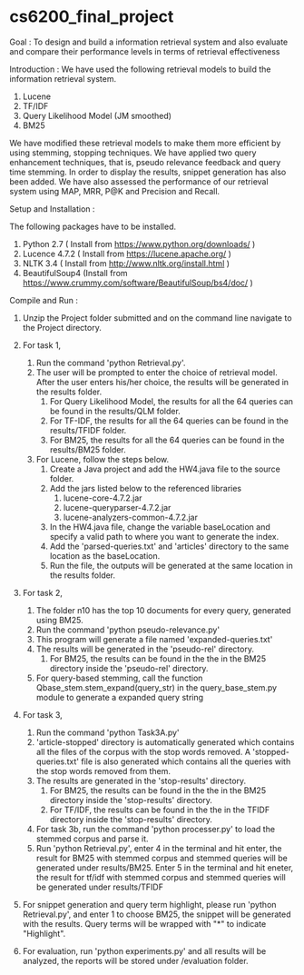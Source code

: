 # cs6200_final_project

Goal : To design and build a information retrieval system and also evaluate and compare their performance levels in terms of retrieval effectiveness

Introduction : 
We have used the following retrieval models to build the information retrieval system.
1. Lucene
2. TF/IDF
3. Query Likelihood Model (JM smoothed)
4. BM25

We have modified these retrieval models to make them more efficient by using stemming, stopping techniques. We have applied two query enhancement techniques, that is, pseudo relevance feedback and query time stemming. In order to display the results, snippet generation has also been added. We have also assessed the performance of our retrieval system using MAP, MRR, P@K and Precision and Recall.

Setup and Installation :

The following packages have to be installed.
1. Python 2.7 ( Install from https://www.python.org/downloads/ )
2. Lucence 4.7.2 ( Install from https://lucene.apache.org/ )
3. NLTK 3.4 ( Install from http://www.nltk.org/install.html )
4. BeautifulSoup4 (Install from https://www.crummy.com/software/BeautifulSoup/bs4/doc/ )

Compile and Run :

1. Unzip the Project folder submitted and on the command line navigate to the Project directory.
2. For task 1, 
    1. Run the command 'python Retrieval.py'.
    2. The user will be prompted to enter the choice of retrieval model. After the user enters his/her choice, the results will be generated in the results folder.
        1. For Query Likelihood Model, the results for all the 64 queries can be found in the results/QLM folder.  
        2. For TF-IDF, the results for all the 64 queries can be found in the results/TFIDF folder.
        3. For BM25, the results for all the 64 queries can be found in the results/BM25 folder.
    3. For Lucene, follow the steps below.
        1. Create a Java project and add the HW4.java file to the source folder.
        2. Add the jars listed below to the referenced libraries
            1. lucene-core-4.7.2.jar
            2. lucene-queryparser-4.7.2.jar
            3. lucene-analyzers-common-4.7.2.jar
        3. In the HW4.java file, change the variable baseLocation and specify a valid path to where you want to generate the index.
        4. Add the 'parsed-queries.txt' and 'articles' directory to the same location as the baseLocation.
        5. Run the file, the outputs will be generated at the same location in the results folder.
    
3. For task 2,
    1. The folder n10 has the top 10 documents for every query, generated using BM25.
    2. Run the command 'python pseudo-relevance.py'
    3. This program will generate a file named 'expanded-queries.txt'
    4. The results will be generated in the 'pseudo-rel' directory.
        1. For BM25, the results can be found in the the in the BM25 directory inside the 'pseudo-rel' directory.
    5.  For query-based stemming, call the function Qbase_stem.stem_expand(query_str) in the query_base_stem.py module to generate a expanded query string


4. For task 3,
    1. Run the command 'python Task3A.py'
    2. 'article-stopped' directory is automatically generated which contains all the files of the corpus with the stop words removed. A 'stopped-queries.txt' file is also generated which contains all the queries with the stop words removed from them.
    3. The results are generated in the 'stop-results' directory.
        1. For BM25, the results can be found in the the in the BM25 directory inside the 'stop-results' directory.
        2. For TF/IDF, the results can be found in the the in the TFIDF directory inside the 'stop-results' directory.
    4. For task 3b, run the command 'python processer.py' to load the stemmed corpus and parse it.
    5. Run 'python Retrieval.py', enter 4 in the terminal and hit enter, the result for BM25 with stemmed corpus and stemmed queries will be generated under results/BM25. Enter 5 in the terminal and hit eneter, the result for tf/idf with stemmed corpus and stemmed queries will be generated under results/TFIDF 

5. For snippet generation and query term highlight, please run 'python Retrieval.py', and enter 1 to choose BM25, the snippet will be generated with the results. Query terms will be wrapped with "*" to indicate "Highlight".
6. For evaluation, run 'python experiments.py' and all results will be analyzed, the reports will be stored under /evaluation folder.
